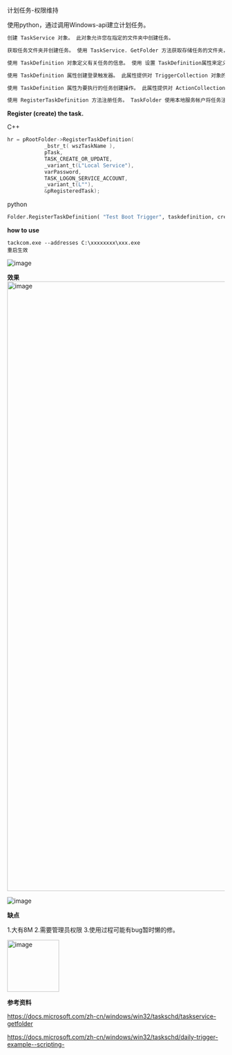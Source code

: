 计划任务-权限维持

使用python，通过调用Windows-api建立计划任务。

```python
创建 TaskService 对象。 此对象允许您在指定的文件夹中创建任务。

获取任务文件夹并创建任务。 使用 TaskService. GetFolder 方法获取存储任务的文件夹，使用 TaskService 方法创建表示任务的 TaskDefinition 对象。

使用 TaskDefinition 对象定义有关任务的信息。 使用 设置 TaskDefinition属性来定义设置，这些设置确定任务计划程序服务执行任务的方式，并使用 RegistrationInfo属性来定义描述任务的信息。

使用 TaskDefinition 属性创建登录触发器。 此属性提供对 TriggerCollection 对象的访问。 使用 TriggerCollection 方法 (指定要创建启动触发器) 创建的触发器类型。 创建触发器时，设置触发器的 StartBoundary 和 EndBoundary 属性以激活和停用该触发器。 还可以为启动触发器的 " 延迟 " 属性指定一个值。

使用 TaskDefinition 属性为要执行的任务创建操作。 此属性提供对 ActionCollection 对象的访问。 使用 ActionCollection 方法来指定要创建的操作的类型。 此示例使用 ExecAction 对象，该对象表示启动可执行文件的操作。

使用 RegisterTaskDefinition 方法注册任务。 TaskFolder 使用本地服务帐户将任务注册为运行任务所用的安全上下文。
```



**Register (create) the task.**

C++

```c++
hr = pRootFolder->RegisterTaskDefinition(
            _bstr_t( wszTaskName ),
            pTask,
            TASK_CREATE_OR_UPDATE, 
            _variant_t(L"Local Service"), 
            varPassword, 
            TASK_LOGON_SERVICE_ACCOUNT,
            _variant_t(L""),
            &pRegisteredTask);
```

python

```python
Folder.RegisterTaskDefinition( "Test Boot Trigger", taskdefinition, createOrUpdateTask, "Local Service",None,5)
```



**how to use**

```
tackcom.exe --addresses C:\xxxxxxxx\xxx.exe
重启生效
```
![image](https://user-images.githubusercontent.com/88639842/161434981-efa023b1-bd32-4ca3-9fd4-838adabfe0fd.png)

**效果**
<img width="1410" alt="image" src="https://user-images.githubusercontent.com/88639842/161434990-d40803fb-98c2-4cf5-8964-25c7bf1d83f7.png">


![image](https://user-images.githubusercontent.com/88639842/161435571-29ceb83e-a375-413b-b8d0-5b631507c1c5.png)


**缺点**


1.大有8M
2.需要管理员权限
3.使用过程可能有bug暂时懒的修。

<img width="120" alt="image" src="https://user-images.githubusercontent.com/88639842/161435269-b5b11f52-db44-417c-90cd-e24e448caac2.png">


**参考资料**


https://docs.microsoft.com/zh-cn/windows/win32/taskschd/taskservice-getfolder


https://docs.microsoft.com/zh-cn/windows/win32/taskschd/daily-trigger-example--scripting-


